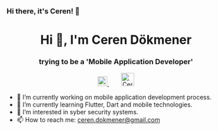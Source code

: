 ### Hi there, it's Ceren! 👋


<h1 align="center">Hi 👋, I'm Ceren Dökmener</h1>
<h3 align="center">trying to be a 'Mobile Application Developer'</h3>

<p align="center">
  <a href="https://www.linkedin.com/in/cerendokmener/" style="margin:0 10px">
    <img alt="Ceren's Linkedin" width="22px" src="https://raw.githubusercontent.com/peterthehan/peterthehan/master/assets/linkedin.svg" />
  </a>&nbsp;
  <a href="mailto:ceren.dokmener@gmail.com" style="margin:0 10px">
    <img alt="Ceren's Gmail" width="30px" src="https://raw.githubusercontent.com/jzsfkzm/color-icons-for-gmail/master/resources/Gmail-Icon.png" />
  </a>
</p>


- 🔭 I’m currently working on mobile application development process.
- 🌱 I’m currently learning Flutter, Dart and mobile technologies.
- 🤔 I’m interested in syber security systems. 
- 📫 How to reach me: ceren.dokmener@gmail.com

